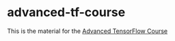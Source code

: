 # advanced-tf-course
This is the material for the [Advanced TensorFlow Course](https://maktabkhooneh.org/course/%D8%A2%D9%85%D9%88%D8%B2%D8%B4-%D8%AA%D9%86%D8%B3%D9%88%D8%B1-%D9%81%D9%84%D9%88-%D9%BE%DB%8C%D8%B4%D8%B1%D9%81%D8%AA%D9%87-mk1978/?affiliate=soheil.koohi)
